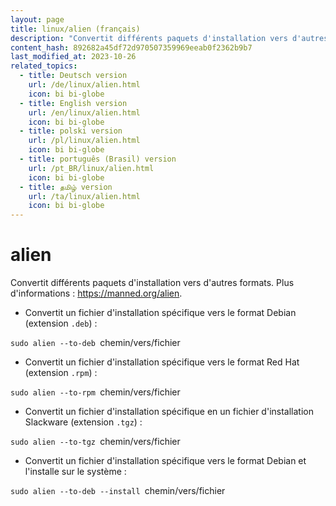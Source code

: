 ```yaml
---
layout: page
title: linux/alien (français)
description: "Convertit différents paquets d'installation vers d'autres formats."
content_hash: 892682a45df72d970507359969eeab0f2362b9b7
last_modified_at: 2023-10-26
related_topics:
  - title: Deutsch version
    url: /de/linux/alien.html
    icon: bi bi-globe
  - title: English version
    url: /en/linux/alien.html
    icon: bi bi-globe
  - title: polski version
    url: /pl/linux/alien.html
    icon: bi bi-globe
  - title: português (Brasil) version
    url: /pt_BR/linux/alien.html
    icon: bi bi-globe
  - title: தமிழ் version
    url: /ta/linux/alien.html
    icon: bi bi-globe
---
```

# alien

Convertit différents paquets d'installation vers d'autres formats.
Plus d'informations : <https://manned.org/alien>.

- Convertit un fichier d'installation spécifique vers le format Debian (extension `.deb`) :

`sudo alien --to-deb `<span class="tldr-var badge badge-pill bg-dark-lm bg-white-dm text-white-lm text-dark-dm font-weight-bold">chemin/vers/fichier</span>

- Convertit un fichier d'installation spécifique vers le format Red Hat (extension `.rpm`) :

`sudo alien --to-rpm `<span class="tldr-var badge badge-pill bg-dark-lm bg-white-dm text-white-lm text-dark-dm font-weight-bold">chemin/vers/fichier</span>

- Convertit un fichier d'installation spécifique en un fichier d'installation Slackware (extension `.tgz`) :

`sudo alien --to-tgz `<span class="tldr-var badge badge-pill bg-dark-lm bg-white-dm text-white-lm text-dark-dm font-weight-bold">chemin/vers/fichier</span>

- Convertit un fichier d'installation spécifique vers le format Debian et l'installe sur le système :

`sudo alien --to-deb --install `<span class="tldr-var badge badge-pill bg-dark-lm bg-white-dm text-white-lm text-dark-dm font-weight-bold">chemin/vers/fichier</span>

